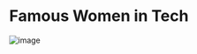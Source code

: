 #                             Famous Women in Tech

![image](https://github.com/user-attachments/assets/0d9629b7-650e-4258-8b92-53b847a9fb4a)

